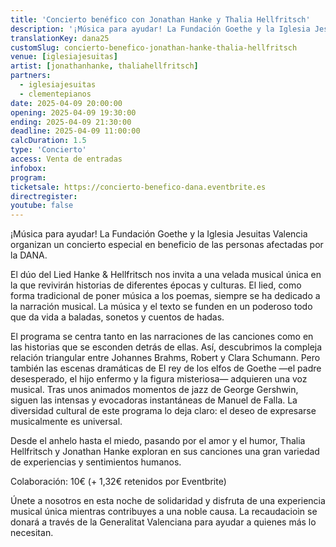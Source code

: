 ```yaml
---
title: 'Concierto benéfico con Jonathan Hanke y Thalia Hellfritsch'
description: '¡Música para ayudar! La Fundación Goethe y la Iglesia Jesuitas Valencia organizan un concierto especial en beneficio de las personas afectadas por la DANA.'
translationKey: dana25
customSlug: concierto-benefico-jonathan-hanke-thalia-hellfritsch
venue: [iglesiajesuitas]
artist: [jonathanhanke, thaliahellfritsch]
partners:
  - iglesiajesuitas
  - clementepianos
date: 2025-04-09 20:00:00
opening: 2025-04-09 19:30:00
ending: 2025-04-09 21:30:00
deadline: 2025-04-09 11:00:00
calcDuration: 1.5
type: 'Concierto'
access: Venta de entradas
infobox:
program:
ticketsale: https://concierto-benefico-dana.eventbrite.es
directregister:
youtube: false
---
```


¡Música para ayudar! La Fundación Goethe y la Iglesia Jesuitas Valencia organizan un concierto especial en beneficio de las personas afectadas por la DANA.

El dúo del Lied Hanke & Hellfritsch nos invita a una velada musical única en la que revivirán historias de diferentes épocas y culturas. El lied, como forma tradicional de poner música a los poemas, siempre se ha dedicado a la narración musical. La música y el texto se funden en un poderoso todo que da vida a baladas, sonetos y cuentos de hadas.

El programa se centra tanto en las narraciones de las canciones como en las historias que se esconden detrás de ellas. Así, descubrimos la compleja relación triangular entre Johannes Brahms, Robert y Clara Schumann. Pero también las escenas dramáticas de El rey de los elfos de Goethe —el padre desesperado, el hijo enfermo y la figura misteriosa— adquieren una voz musical. Tras unos animados momentos de jazz de George Gershwin, siguen las intensas y evocadoras instantáneas de Manuel de Falla. La diversidad cultural de este programa lo deja claro: el deseo de expresarse musicalmente es universal.

Desde el anhelo hasta el miedo, pasando por el amor y el humor, Thalia Hellfritsch y Jonathan Hanke exploran en sus canciones una gran variedad de experiencias y sentimientos humanos.

Colaboración: 10€ (+ 1,32€ retenidos por Eventbrite)

Únete a nosotros en esta noche de solidaridad y disfruta de una experiencia musical única mientras contribuyes a una noble causa. La recaudacioìn se donará a través de la Generalitat Valenciana para ayudar a quienes más lo necesitan.
